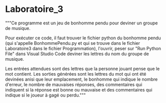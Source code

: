 # Laboratoire_3
"""Ce programme est un jeu de bonhomme pendu pour deviner un groupe de musique.

Pour exécuter ce code, il faut trouver le fichier python du bonhomme pendu (qui s'appelle BonhommePendu.py et qui se trouve dans le fichier Laboratoire3 dans le fichier Programmation), l'ouvrir, peser sur "Run Python File" dans Visual Studio Code deviner les lettres du nom du groupe de musique.

Les entrées attendues sont des lettres que la personne jouant pense que le mot contient.
Les sorties générées sont les lettres du mot qui ont été devinées anisi que leur emplacement, le bonhomme qui indique le nombre d'erreur, le nombre de mauvaises réponses, des commentaires qui indiquent si la réponse est bonne ou mauvaise et des commentaires qui indique si le joueur à gagé ou perdu."""
